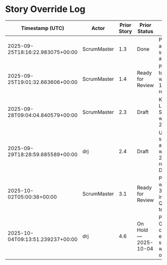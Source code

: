 # Story Override Log

| Timestamp (UTC) | Actor | Prior Story | Prior Status | Reason |
| --- | --- | --- | --- | --- |
| 2025-09-25T18:16:22.983075+00:00 | ScrumMaster | 1.3 | Done | PO authorised schedule alignment |
| 2025-09-25T19:01:32.663606+00:00 | ScrumMaster | 1.4 | Ready for Review | Proceeding to Epic 2 while Story 1.4 awaits review |
| 2025-09-28T09:04:04.840579+00:00 | ScrumMaster | 2.3 | Draft | Kick off Local Stack epic while Story 2.3 is Draft |
| 2025-09-29T18:28:59.685589+00:00 | drj | 2.4 | Draft | Unblock script automation while Story 2.4 remains Draft |
| 2025-10-02T05:00:38+00:00 | ScrumMaster | 3.1 | Ready for Review | Proceeding with story 3.2 to instrument QA telemetry |
| 2025-10-04T09:13:51.239237+00:00 | drj | 4.6 | On Hold — 2025-10-04 | Prioritising OpenAI custom endpoint support while 4.6 is on hold |
